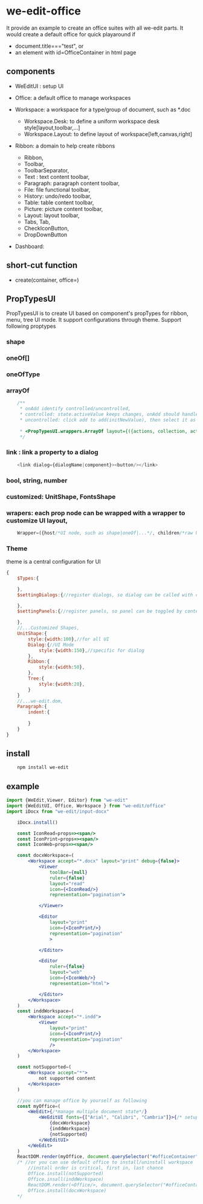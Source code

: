 # we-edit-office

It provide an example to create an office suites with all we-edit parts.
It would create a default office for quick playaround if 
* document.title==="test", or 
* an element with id=OfficeContainer in html page

## components
* WeEditUI : setup UI
* Office: a default office to manage workspaces  
* Workspace: a workspace for a type/group of document, such as *.doc
  * Workspace.Desk: to define a uniform workspace desk style[layout,toolbar,...]
  * Workspace.Layout: to define layout of workspace[left,canvas,right]

* Ribbon: a domain to help create ribbons
  * Ribbon, 
  * Toolbar, 
  * ToolbarSeparator, 
  * Text : text content toolbar, 
  * Paragraph: paragraph content toolbar,
  * File: file functional toolbar,
  * History: undo/redo toolbar,
  * Table: table content toolbar,
  * Picture: picture content toolbar,
  * Layout: layout toolbar, 
  * Tabs, Tab, 
  * CheckIconButton,
  * DropDownButton
* Dashboard:  

## short-cut function
* create(container, office=<Office/>)


## PropTypesUI 
PropTypesUI is to create UI based on component's propTypes for ribbon, menu, tree UI mode. It support configurations through theme. Support following proptypes
### shape
### oneOf[]
### oneOfType
### arrayOf
```js
    /**
     * onAdd identify controlled/uncontrolled,
     * controlled: state.activeValue keeps changes, onAdd should handle activeValue submit when click add
     * uncontrolled: click add to add(initNewValue), then select it as active 
     
     * <PropTypesUI.wrappers.ArrayOf layout={({actions, collection, active})=><div/>}/>
     */
```
### link : link a property to a dialog
```js
    <link dialog={dialogName|component}><button/></link>
```
### bool, string, number
### customized: UnitShape, FontsShape
### wrapers: each prop node can be wrapped with a wrapper to customize UI layout, 
```js
    Wrapper=({host/*UI node, such as shape|oneOf|...*/, children/*raw UI*/})=><div/>
```
### Theme
theme is a central configuration for UI
```js
{
	$Types:{

	},
	$settingDialogs:{//register dialogs, so dialog can be called with context.dialogManager.show(dialogName)

	},
	$settingPanels:{//register panels, so panel can be toggled by context.panelManager.toggle()

	},
	//...Customized Shapes,
	UnitShape:{
		style:{width:100},//for all UI
		Dialog:{//UI Mode
			style:{width:150},//specific for dialog
		},
		Ribbon:{
			style:{width:50},
		},
		Tree:{
			style:{width:20},
		}
	}
	//...we-edit.dom,
	Paragraph:{
		indent:{
			
		}
	}
}
```


## install
```bash
    npm install we-edit
```

## example
```jsx
import {WeEdit,Viewer, Editor} from "we-edit"
import {WeEditUI, Office, Workspace } from "we-edit/office"
import iDocx from "we-edit/input-docx"

    iDocx.install()

    const IconRead=props=><span/>
    const IconPrint=props=><span/>
    const IconWeb=props=><span/>

    const docxWorkspace=(
        <Workspace accept="*.docx" layout="print" debug={false}>
            <Viewer
                toolBar={null} 
                ruler={false}
                layout="read" 
                icon={<IconRead/>}
                representation="pagination">

            </Viewer>

            <Editor
                layout="print"
                icon={<IconPrint/>}
                representation="pagination"
                >

            </Editor>

            <Editor 
                ruler={false}
                layout="web" 
                icon={<IconWeb/>}
                representation="html">

            </Editor>
        </Workspace>
    )
    const inddWorkspace=(
        <Workspace accept="*.indd">
            <Viewer
                layout="print"
                icon={<IconPrint/>}
                representation="pagination"
                />
        </Workspace>
    )

    const notSupported=(
        <Workspace accept="*">
            not supported content
        </Workspace>
    )

    //you can manage office by yourself as following
    const myOffice=(
        <WeEdit>{/*manage multiple document state*/}
            <WeEditUI fonts={["Arial", "Calibri", "Cambria"]}>{/* setup UI and manage workspaces*/}
                {docxWorkspace}
                {inddWorkspace}
                {notSupported}
            </WeEditUI>
        </WeEdit>
    )
    ReactDOM.render(myOffice, document.querySelector("#officeContainer"))
    /* //or you can use default office to install/uninstall workspace
        //install order is critical, first in, last chance
        Office.install(notSupported)
        Office.insall(inddWorkspace)
        ReactDOM.render(<Office/>, document.querySelector("#officeContainer"))
        Office.install(docxWorkspace)
    */  
```